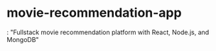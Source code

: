 # movie-recommendation-app
: "Fullstack movie recommendation platform with React, Node.js, and MongoDB"
